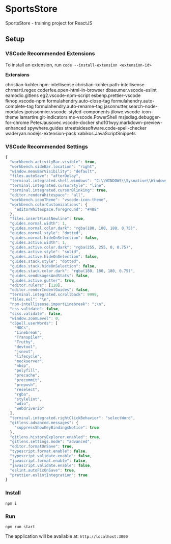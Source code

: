 # SportsStore

SportsStore - training project for ReactJS

## Setup

### VSCode Recommended Extensions

To install an extension, run
`code --install-extension <extension-id>`

**Extensions**

christian-kohler.npm-intellisense
christian-kohler.path-intellisense
chrmarti.regex
coderfee.open-html-in-browser
dbaeumer.vscode-eslint
eamodio.gitlens
eg2.vscode-npm-script
esbenp.prettier-vscode
fknop.vscode-npm
formulahendry.auto-close-tag
formulahendry.auto-complete-tag
formulahendry.auto-rename-tag
jasonnutter.search-node-modules
jpoissonnier.vscode-styled-components
jtlowe.vscode-icon-theme
lamartire.git-indicators
ms-vscode.PowerShell
msjsdiag.debugger-for-chrome
PeterJausovec.vscode-docker
shd101wyy.markdown-preview-enhanced
spywhere.guides
streetsidesoftware.code-spell-checker
waderyan.nodejs-extension-pack
xabikos.JavaScriptSnippets

### VSCode Recommended Settings

```javascript
{
  "workbench.activityBar.visible": true,
  "workbench.sideBar.location": "right",
  "window.menuBarVisibility": "default",
  "files.autoSave": "afterDelay",
  "terminal.integrated.shell.windows": "C:\\WINDOWS\\Sysnative\\WindowsPowerShell\\v1.0\\powershell.exe",
  "terminal.integrated.cursorStyle": "line",
  "terminal.integrated.cursorBlinking": true,
  "editor.renderWhitespace": "all",
  "workbench.iconTheme": "vscode-icon-theme",
  "workbench.colorCustomizations": {
    "editorWhitespace.foreground": "#488"
  },
  "files.insertFinalNewline": true,
  "guides.normal.width": 1,
  "guides.normal.color.dark": "rgba(180, 180, 180, 0.75)",
  "guides.normal.style": "dotted",
  "guides.normal.hideOnSelection": false,
  "guides.active.width": 1,
  "guides.active.color.dark": "rgba(255, 255, 0, 0.75)",
  "guides.active.style": "solid",
  "guides.active.hideOnSelection": false,
  "guides.stack.style": "dotted",
  "guides.stack.hideOnSelection": false,
  "guides.stack.color.dark": "rgba(180, 180, 180, 0.75)",
  "guides.sendUsagesAndStats": false,
  "guides.active.gutter": true,
  "editor.rulers": [120],
  "editor.renderIndentGuides": false,
  "terminal.integrated.scrollback": 9999,
  "files.eol": "\n",
  "npm-intellisense.importLinebreak": ";\n",
  "css.validate": false,
  "scss.validate": false,
  "window.zoomLevel": 0,
  "cSpell.userWords": [
    "HOCs",
    "Linebreak",
    "Transpiler",
    "Truthy",
    "devtool",
    "jsnext",
    "lifecycle",
    "mockserver",
    "nbsp",
    "polyfill",
    "precache",
    "precommit",
    "prepush",
    "reselect",
    "rgba",
    "stylelint",
    "wdio",
    "webdriverio"
  ],
  "terminal.integrated.rightClickBehavior": "selectWord",
  "gitlens.advanced.messages": {
    "suppressShowKeyBindingsNotice": true
  },
  "gitlens.historyExplorer.enabled": true,
  "gitlens.settings.mode": "advanced",
  "editor.formatOnSave": true,
  "typescript.format.enable": false,
  "typescript.validate.enable": false,
  "javascript.format.enable": false,
  "javascript.validate.enable": false,
  "eslint.autoFixOnSave": true,
  "prettier.eslintIntegration": true
}
```

### Install

`npm i`

### Run

`npm run start`

The application will be available at:
`http://localhost:3000`
